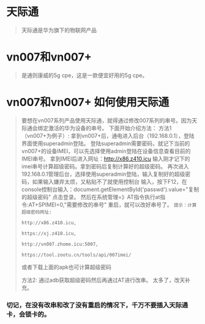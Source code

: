 # 天际通
> 天际通是华为旗下的物联网产品

# vn007和vn007+
>是通则康威的5g cpe，这是一款便宜好用的5g cpe。

# vn007和vn007+ 如何使用天际通
> 要想在vn007系列产品使用天际通，就得通过修改007系列的串号。因为天际通会绑定激活的华为设备的串号。
> 下面开始介绍方法：
> 方法1（vn007+为例子）:
> 拿到vn007+后，通电进入后台（192.168.0.1），登陆界面使用superadmin登陆。
> 登陆superadmin需要密码，就记下当前的vn007+的设备IMEI，可以先选择使用admin登陆在设备信息查看目前的IMEI串号。
> 拿到IMEI后进入网址：http://x86.z410.icu 输入刚才记下的imei串号计算超级密码。拿到密码后复制计算好的超级密码。
> 再次进入192.168.0.1管理后台，选择使用superadmin登陆，输入复制好的超级密码，如果输入嫌弃太烦，又粘贴不了就使用控制台
> 输入，按下F12，在console控制台输入：document.getElementById('passwd').value="复制的超级密码"
> 点击登录。
> 然后在系统管理=》AT指令执行at指令:AT+SPIMEI=0,"需要修改的串号"
> 重启，就可以改好串号了。
> ```提示：计算超级密码网址:```
>
> ```http://x86.z410.icu,```
>
> ```https://xj.z410.icu,```
>
> ```http://vn007.zhome.icu:5007,```
>
> ```https://tool.zootu.cn/tools/api/007imei/```
>
>或者下载上面的apk也可计算超级密码
>
> 方法2:
> 通过adb获取超级密码然后再通过AT进行改串。
> 太多了，改天补充。

### 切记，在没有改串和改了没有重启的情况下，千万不要插入天际通卡，会锁卡的。